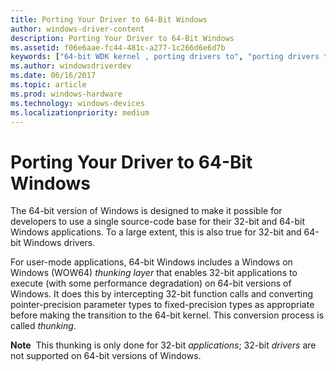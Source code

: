 ```yaml
---
title: Porting Your Driver to 64-Bit Windows
author: windows-driver-content
description: Porting Your Driver to 64-Bit Windows
ms.assetid: f06e6aae-fc44-481c-a277-1c266d6e6d7b
keywords: ["64-bit WDK kernel , porting drivers to", "porting drivers to 64-bit Windows", "thunking WDK", "WOW64 thunking layer WDK", "converting parameters to fixed-precision types"]
ms.author: windowsdriverdev
ms.date: 06/16/2017
ms.topic: article
ms.prod: windows-hardware
ms.technology: windows-devices
ms.localizationpriority: medium
---
```


# Porting Your Driver to 64-Bit Windows





The 64-bit version of Windows is designed to make it possible for developers to use a single source-code base for their 32-bit and 64-bit Windows applications. To a large extent, this is also true for 32-bit and 64-bit Windows drivers.

For user-mode applications, 64-bit Windows includes a Windows on Windows (WOW64) *thunking layer* that enables 32-bit applications to execute (with some performance degradation) on 64-bit versions of Windows. It does this by intercepting 32-bit function calls and converting pointer-precision parameter types to fixed-precision types as appropriate before making the transition to the 64-bit kernel. This conversion process is called *thunking*.

**Note**  This thunking is only done for 32-bit *applications*; 32-bit *drivers* are not supported on 64-bit versions of Windows.

 

 

 




